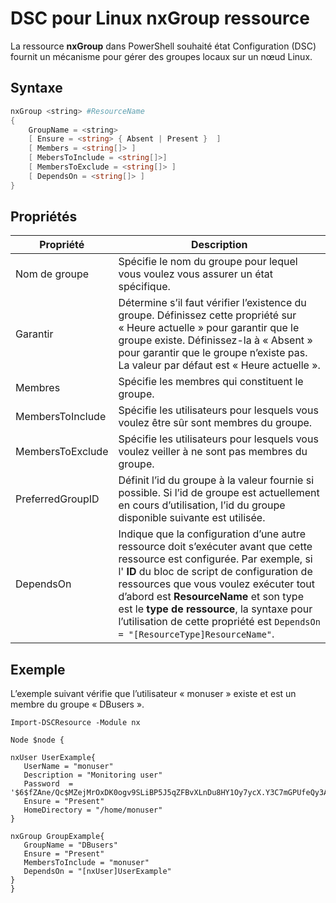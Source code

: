 # DSC pour Linux nxGroup ressource

La ressource **nxGroup** dans PowerShell souhaité état Configuration (DSC) fournit un mécanisme pour gérer des groupes locaux sur un nœud Linux.

## Syntaxe

```powershell
nxGroup <string> #ResourceName
{
    GroupName = <string>
    [ Ensure = <string> { Absent | Present }  ]
    [ Members = <string[]> ]
    [ MebersToInclude = <string[]>]
    [ MembersToExclude = <string[]> ]
    [ DependsOn = <string[]> ]
}

```

## Propriétés

|  Propriété |  Description | 
|---|---|
| Nom de groupe| Spécifie le nom du groupe pour lequel vous voulez vous assurer un état spécifique.| 
| Garantir| Détermine s’il faut vérifier l’existence du groupe. Définissez cette propriété sur « Heure actuelle » pour garantir que le groupe existe. Définissez-la à « Absent » pour garantir que le groupe n’existe pas. La valeur par défaut est « Heure actuelle ».| 
| Membres| Spécifie les membres qui constituent le groupe.| 
| MembersToInclude| Spécifie les utilisateurs pour lesquels vous voulez être sûr sont membres du groupe.| 
| MembersToExclude| Spécifie les utilisateurs pour lesquels vous voulez veiller à ne sont pas membres du groupe.| 
| PreferredGroupID| Définit l’id du groupe à la valeur fournie si possible. Si l’id de groupe est actuellement en cours d’utilisation, l’id du groupe disponible suivante est utilisée.| 
| DependsOn | Indique que la configuration d’une autre ressource doit s’exécuter avant que cette ressource est configurée. Par exemple, si l' **ID** du bloc de script de configuration de ressources que vous voulez exécuter tout d’abord est **ResourceName** et son type est le **type de ressource**, la syntaxe pour l’utilisation de cette propriété est `DependsOn = "[ResourceType]ResourceName"`.| 

## Exemple

L’exemple suivant vérifie que l’utilisateur « monuser » existe et est un membre du groupe « DBusers ».

```
Import-DSCResource -Module nx 

Node $node {

nxUser UserExample{
   UserName = "monuser"
   Description = "Monitoring user"
   Password  =    '$6$fZAne/Qc$MZejMrOxDK0ogv9SLiBP5J5qZFBvXLnDu8HY1Oy7ycX.Y3C7mGPUfeQy3A82ev3zIabhDQnj2ayeuGn02CqE/0'
   Ensure = "Present"
   HomeDirectory = "/home/monuser"
}
 
nxGroup GroupExample{
   GroupName = "DBusers"
   Ensure = "Present"
   MembersToInclude = "monuser"
   DependsOn = "[nxUser]UserExample"            
}
}
```
